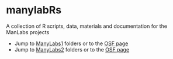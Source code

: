 # manylabRs

A collection of R scripts, data, materials and documentation for the ManLabs projects


- Jump to [ManyLabs1](https://github.com/FredHasselman/manylabRs/blob/master/ManyLabs1/) folders or to the [OSF page](https://osf.io/wx7ck/)
- Jump to [ManyLabs2](https://github.com/FredHasselman/manylabRs/tree/master/ManyLabs2/) folders or to the [OSF page](https://osf.io/8cd4r/) 


